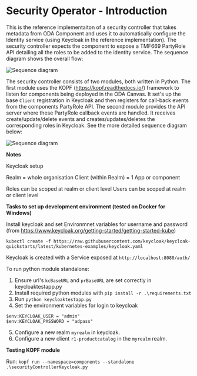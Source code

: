 # Security Operator - Introduction 

This is the reference implementaiton of a security controller that takes metadata from ODA Component and uses it to automatically configure the Identity service (using Keycloak in the reference implementation). The security controller expects the component to expose a TMF669 PartyRole API detailing all the roles to be added to the identity service. The sequence diagram shows the overall flow:


![Sequence diagram](sequenceDiagrams/securitySequenceKeycloak.png)



The security controller consists of two modules, both written in Python. The first module uses the KOPF (https://kopf.readthedocs.io/) framework to listen for components being deployed in the ODA Canvas. It set's up the base `Client` registration in Keycloak and then registers for call-back events from the components PartyRole API. The second module provides the API server where these PartyRole callback events are handled. It receives create/update/delete events and creates/updates/deletes the corresponding  roles in Keycloak. See the more detailed sequence diagram below:


![Sequence diagram](sequenceDiagrams/securitySequenceKeycloakDetailed.png)


**Notes**

Keycloak setup

Realm = whole organisation
Client (within Realm) = 1 App or component

Roles can be scoped at realm or client level
Users can be scoped at realm or client level



**Tasks to set up development environment (tested on Docker for Windows)**

Install keycloak and set Environmnet variables for username and password (from https://www.keycloak.org/getting-started/getting-started-kube)

```
kubectl create -f https://raw.githubusercontent.com/keycloak/keycloak-quickstarts/latest/kubernetes-examples/keycloak.yaml
```

Keycloak is created with a Service exposed at `http://localhost:8080/auth/`


To run python module standalone:

1. Ensure url's `kcBaseURL` and `prBaseURL` are set correctly in keycloaktestapp.py
2. Install required python modules with `pip install -r .\requirements.txt`
3. Run `python keycloaktestapp.py`
4. Set the environment variables for login to keycloak

```
$env:KEYCLOAK_USER = "admin"
$env:KEYCLOAK_PASSWORD = "adpass"
```

5. Configure a new realm `myrealm` in keycloak.
6. Configure a new client `r1-productcatalog` in the `myrealm` realm.


**Testing KOPF module**

Run: `kopf run --namespace=components --standalone .\securityControllerKeycloak.py`
